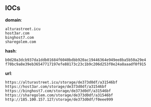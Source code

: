 
## IOCs

__domain__:

```text
alturastreet.icu
host3ar.com
binghost7.com
sharegolem.com
```
__hash__:

```text
b0d20a3dcb937da1ddb01684f6040bdbb920ac19446364e949ee8ba5b50a29e4
f70bc9a8e39eb36547717197efe88173c23c1b9c206d253f0e24a8aaadf0f915
```
__url__:

```text
https://alturastreet.icu/storage/de373d0df/a31546bf
https://host3ar.com/storage/de373d0df/a31546bf
https://binghost7.com/storage/de373d0df/a31546bf
https://sharegolem.com/storage/de373d0df/a31546bf
http://185.100.157.127/storage/de373d0df/f0eee999
```